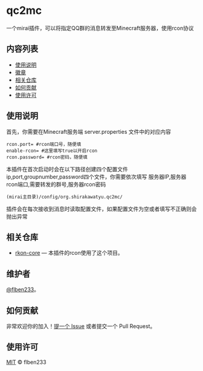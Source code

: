 # qc2mc
一个mirai插件，可以将指定QQ群的消息转发至Minecraft服务器，使用rcon协议

## 内容列表

- [使用说明](#使用说明)
- [徽章](#徽章)
- [相关仓库](#相关仓库)
- [如何贡献](#如何贡献)
- [使用许可](#使用许可)

## 使用说明

首先，你需要在Minecraft服务端 server.properties 文件中的对应内容
```
rcon.port= #rcon端口号，随便填
enable-rcon= #这里填写true以开启rcon
rcon.password= #rcon密码，随便填
```
本插件在首次启动时会在以下路径创建四个配置文件 ip,port,groupnumber,password四个文件，你需要依次填写 服务器IP,服务器rcon端口,需要转发的群号,服务器rcon密码
```
(mirai主目录)/config/org.shirakawatyu.qc2mc/
```
插件会在每次接收到消息时读取配置文件，如果配置文件为空或者填写不正确则会抛出异常


## 相关仓库

- [rkon-core](https://github.com/Kronos666/rkon-core) — 本插件的rcon使用了这个项目。

## 维护者

[@flben233](https://github.com/flben233)。

## 如何贡献

非常欢迎你的加入！[提一个 Issue](https://github.com/flben233/qc2mc/issues/new) 或者提交一个 Pull Request。

## 使用许可

[MIT](LICENSE) © flben233
